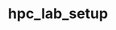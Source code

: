 ---
link_name: hpc_lab_setup
project_project_url: https://github.com/Linaro/hpc_lab_setup
title: hpc_lab_setup
---